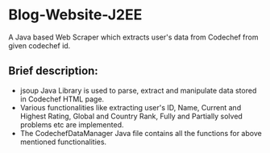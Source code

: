 # Blog-Website-J2EE
A Java based Web Scraper which extracts user's data from Codechef from given codechef id.

## Brief description:
<ul>
  <li>jsoup Java Library is used to parse, extract and manipulate data stored in Codechef HTML page.</li>
  <li>Various functionalities like extracting user's ID, Name, Current and Highest Rating, Global and Country Rank, Fully and Partially solved problems etc are implemented.</li>
  <li>The CodechefDataManager Java file contains all the functions for above mentioned functionalities.</li>
 </ul>
